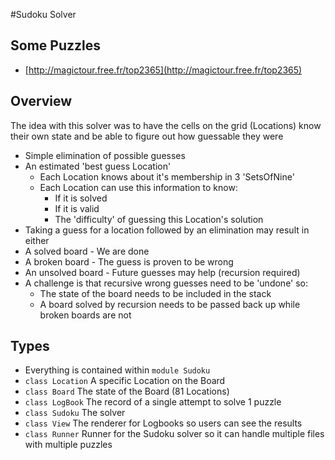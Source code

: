 #Sudoku Solver

## Some Puzzles
* [http://magictour.free.fr/top2365](http://magictour.free.fr/top2365)

## Overview
The idea with this solver was to have the cells on the grid (Locations) know their own state and be able to figure out how guessable they were

* Simple elimination of possible guesses
* An estimated 'best guess Location'
  * Each Location knows about it's membership in 3 'SetsOfNine' 
  * Each Location can use this information to know:
    * If it is solved
    * If it is valid
    * The 'difficulty' of guessing this Location's solution
* Taking a guess for a location followed by an elimination may result in either  
 * A solved board - We are done
 * A broken board - The guess is proven to be wrong
 * An unsolved board - Future guesses may help (recursion required)
* A challenge is that recursive wrong guesses need to be 'undone' so:
  * The state of the board needs to be included in the stack
  * A board solved by recursion needs to be passed back up while broken boards are not

## Types

* Everything is contained within ``module Sudoku``
* ``class Location`` A specific Location on the Board
* ``class Board`` The state of the Board (81 Locations)
* ``class LogBook`` The record of a single attempt to solve 1 puzzle
* ``class Sudoku`` The solver
* ``class View`` The renderer for Logbooks so users can see the results
* ``class Runner`` Runner for the Sudoku solver so it can handle multiple files with multiple puzzles


